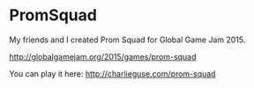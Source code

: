 # PromSquad

My friends and I created Prom Squad for Global Game Jam 2015.

http://globalgamejam.org/2015/games/prom-squad

You can play it here:
http://charlieguse.com/prom-squad
